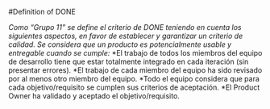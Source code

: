 #Definition of DONE

_Como “Grupo 11” se define el criterio de DONE teniendo en cuenta los siguientes aspectos, en favor de establecer y garantizar un criterio de calidad.
Se considera que un producto es potencialmente usable y entregable cuando se cumple:_
*El trabajo de todos los miembros del equipo de desarrollo tiene que estar totalmente integrado en cada iteración (sin presentar errores).
*El trabajo de cada miembro del equipo ha sido revisado por al menos otro miembro del equipo.
*Todo el equipo considera que para cada objetivo/requisito se cumplen sus criterios de aceptación.
*El Product Owner ha validado y aceptado el objetivo/requisito.





